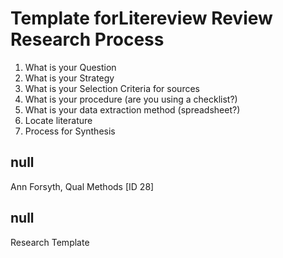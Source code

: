# Template forLitereview Review Research Process

1. What is your Question
2. What is your Strategy
3. What is your Selection Criteria for sources
4. What is your procedure (are you using a checklist?)
5. What is your data extraction method (spreadsheet?)
6. Locate literature
7. Process for Synthesis

## null

Ann Forsyth, Qual Methods [ID 28]

## null

Research
Template


